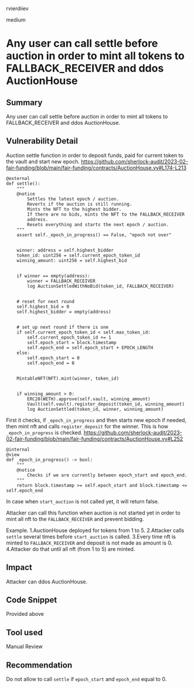 rvierdiiev

medium

# Any user can call settle before auction in order to mint all tokens to FALLBACK_RECEIVER and ddos AuctionHouse

## Summary
Any user can call settle before auction in order to mint all tokens to FALLBACK_RECEIVER and ddos AuctionHouse.
## Vulnerability Detail
Auction settle function in order to deposit funds, paid for current token to the vault and start new epoch.
https://github.com/sherlock-audit/2023-02-fair-funding/blob/main/fair-funding/contracts/AuctionHouse.vy#L174-L213
```vyper
@external
def settle():
    """
    @notice
        Settles the latest epoch / auction.
        Reverts if the auction is still running.
        Mints the NFT to the highest bidder. 
        If there are no bids, mints the NFT to the FALLBACK_RECEIVER
        address.
        Resets everything and starts the next epoch / auction.
    """
    assert self._epoch_in_progress() == False, "epoch not over"


    winner: address = self.highest_bidder
    token_id: uint256 = self.current_epoch_token_id
    winning_amount: uint256 = self.highest_bid


    if winner == empty(address):
        winner = FALLBACK_RECEIVER
        log AuctionSettledWithNoBid(token_id, FALLBACK_RECEIVER)


    # reset for next round
    self.highest_bid = 0
    self.highest_bidder = empty(address)


    # set up next round if there is one
    if self.current_epoch_token_id < self.max_token_id:
        self.current_epoch_token_id += 1
        self.epoch_start = block.timestamp
        self.epoch_end = self.epoch_start + EPOCH_LENGTH
    else:
        self.epoch_start = 0
        self.epoch_end = 0


    MintableNFT(NFT).mint(winner, token_id)


    if winning_amount > 0:
        ERC20(WETH).approve(self.vault, winning_amount)
        Vault(self.vault).register_deposit(token_id, winning_amount)
        log AuctionSettled(token_id, winner, winning_amount)
```     

First it checks, if `_epoch_in_progress` and then starts new epoch if needed, then mint nft and calls `register_deposit` for the winner.
This is how `_epoch_in_progress` is checked.
https://github.com/sherlock-audit/2023-02-fair-funding/blob/main/fair-funding/contracts/AuctionHouse.vy#L252
```vyper
@internal
@view
def _epoch_in_progress() -> bool:
    """
    @notice
        Checks if we are currently between epoch_start and epoch_end.
    """
    return block.timestamp >= self.epoch_start and block.timestamp <= self.epoch_end
```
In case when `start_auction` is not called yet, it will return false.

Attacker can call this function when auction is not started yet in order to mint all nft to the `FALLBACK_RECEIVER` and prevent bidding.

Example.
1.AuctionHouse deployed for tokens from 1 to 5.
2.Attacker calls `settle` several times before `start_auction` is called.
3.Every time nft is minted to `FALLBACK_RECEIVER` and deposit is not made as amount is 0.
4.Attacker do that until all nft (from 1 to 5) are minted.
## Impact
Attacker can ddos AuctionHouse.
## Code Snippet
Provided above
## Tool used

Manual Review

## Recommendation
Do not allow to call `settle` if `epoch_start` and `epoch_end` equal to 0.